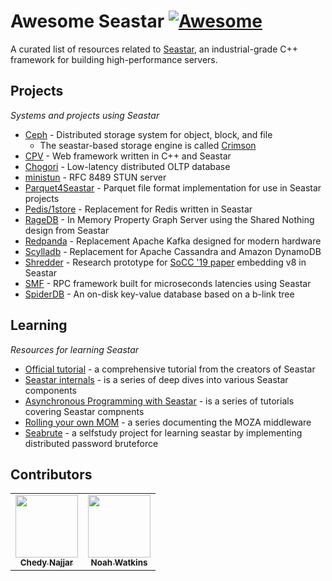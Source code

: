 # Awesome Seastar [![Awesome](https://awesome.re/badge.svg)](https://awesome.re)

A curated list of resources related to [Seastar](http://seastar.io), an industrial-grade C++ framework for building high-performance servers.

## Projects

*Systems and projects using Seastar*

* [Ceph](https://github.com/ceph/ceph) - Distributed storage system for object, block, and file
    * The seastar-based storage engine is called [Crimson](https://github.com/ceph/ceph/tree/master/src/crimson)
* [CPV](https://github.com/cpv-project/cpv-framework) - Web framework written in C++ and Seastar
* [Chogori](https://github.com/futurewei-cloud/chogori-platform) - Low-latency distributed OLTP database
* [ministun](https://github.com/nguyenminh-phuc/ministun) - RFC 8489 STUN server
* [Parquet4Seastar](https://github.com/michoecho/parquet4seastar) - Parquet file format implementation for use in Seastar projects
* [Pedis/1store](https://github.com/fastio/1store) - Replacement for Redis written in Seastar
* [RageDB](https://github.com/ragedb/ragedb) - In Memory Property Graph Server using the Shared Nothing design from Seastar
* [Redpanda](https://github.com/vectorizedio/redpanda/) - Replacement Apache Kafka designed for modern hardware
* [Scylladb](https://github.com/scylladb/scylla) - Replacement for Apache Cassandra and Amazon DynamoDB
* [Shredder](https://github.com/utah-scs/shredder) - Research prototype for [SoCC '19 paper](https://www.cs.utah.edu/~lifeifei/papers/shredder.pdf) embedding v8 in Seastar
* [SMF](https://github.com/smfrpc/smf) - RPC framework built for microseconds latencies using Seastar
* [SpiderDB](https://github.com/chungphb/spiderdb) - An on-disk key-value database based on a b-link tree

## Learning

*Resources for learning Seastar*

* [Official tutorial](https://github.com/scylladb/seastar/blob/master/doc/tutorial.md) - a comprehensive tutorial from the creators of Seastar
* [Seastar internals](https://makedist.com/projects/seastar-internals/) - is a series of deep dives into various Seastar components
* [Asynchronous Programming with Seastar](http://nadav.harel.org.il/seastar/) - is a series of tutorials covering Seastar compnents
* [Rolling your own MOM](https://dev.to/cppchedy/rolling-out-your-own-mom-or-how-i-did-it-general-introduction-3j20) - a series documenting the MOZA middleware
* [Seabrute](https://github.com/VictorDenisov/seabrute) - a selfstudy project for learning seastar by implementing distributed password bruteforce

## Contributors

<!-- prettier-ignore-start -->
<!-- markdownlint-disable -->
<table>
  <tr>
    <td align="center"><a href="https://twitter.com/cppchedy"><img src="https://avatars.githubusercontent.com/u/18627131?s=100&v=3" width="100px;" alt=""/><br/><sub><b>Chedy Najjar</b></sub></a></td>
    <td align="center"><a href="https://twitter.com/dotnwat"><img src="https://avatars.githubusercontent.com/u/242417?s=100&v=3" width="100px;" alt=""/><br/><sub><b>Noah Watkins</b></sub></a></td>
  </tr>
</table>
<!-- markdownlint-restore -->
<!-- prettier-ignore-end -->

